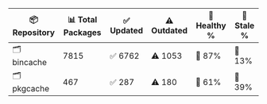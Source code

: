 | 📦 Repository | 📊 Total Packages | ✅ Updated | ⚠️ Outdated | 💚 Healthy % | 🔴 Stale % |
|---------------|-------------------|------------|-------------|-------------|------------|
| 🗂️ bincache | 7815 | ✅ 6762 | ⚠️ 1053 | 💚 87% | 🔴 13% |
| 🗂️ pkgcache | 467 | ✅ 287 | ⚠️ 180 | 💚 61% | 🔴 39% |
